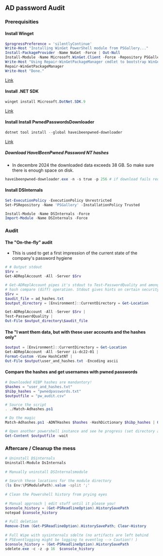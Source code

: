 ## AD password Audit

### Prerequisities

#### Install Winget
```powershell
$progressPreference = 'silentlyContinue'
Write-Host "Installing WinGet PowerShell module from PSGallery..."
Install-PackageProvider -Name NuGet -Force | Out-Null
Install-Module -Name Microsoft.WinGet.Client -Force -Repository PSGallery | Out-Null
Write-Host "Using Repair-WinGetPackageManager cmdlet to bootstrap WinGet..."
Repair-WinGetPackageManager
Write-Host "Done."
```
[Link](https://learn.microsoft.com/en-us/windows/package-manager/winget/#install-winget)

#### Install .NET SDK
```powershell
winget install Microsoft.DotNet.SDK.9
```
[Link](https://learn.microsoft.com/en-us/dotnet/core/install/windows?WT.mc_id=dotnet-35129-website#install-with-windows-package-manager-winget)

#### Install Install PwnedPasswordsDownloader
```powershell
dotnet tool install --global haveibeenpwned-downloader
```
[Link](https://github.com/HaveIBeenPwned/PwnedPasswordsDownloader)

##### Download HaveIBeenPwned Password NT hashes
- In decembre 2024 the downloaded data exceeds 38 GB. So make sure there is enough space on disk.
```powershell
haveibeenpwned-downloader.exe -n -s true -p 256 # if download fails redce parallelism (-p) 
```

#### Install DSInternals
```powershell
Set-ExecutionPolicy -ExecutionPolicy Unrestricted
Set-PSRepository -Name 'PSGallery' -InstallationPolicy Trusted

Install-Module -Name DSInternals -Force
Import-Module -Name DSInternals -Force
```

### Audit
#### The "On-the-fly" audit
- This is used to get a first impression of the current state of the company's password hygiene
```powershell
# # Output stdout
$Srv =
Get-ADReplAccount -All -Server $Srv

# Get-ADReplAccount pipes it's stdout to Test-PasswordQuality and among other things performs a basic 
# hash compare (diff) operation. Stdout gives hints on certain security misconfigurations.
$Srv =
$audit_file = ad_hashes.txt
$output_directory = [Environment]::CurrentDirectory = Get-Location

Get-ADReplAccount -All -Server $Srv |
Test-PasswordQuality |
Out-File $output_directory\$audit_file
```

#### The "I want them data, but with these user accounts and the hashes only"

```powershell
$output = [Environment]::CurrentDirectory = Get-Location
Get-ADReplAccount -All -Server ii-dc22-01 |
Format-Custom -View HashCatNT |
Out-File $output\user_and_hashes.txt -Encoding ascii
```

#### Compare the hashes and get usernames with pwned passwords
```powershell
# Downloaded HIBP hashes are mandantory!
$hashes = "user_and_hashes.txt"
$hibp_hashes = "pwnedpasswords.txt"
$outputfile = "pw_audit.csv"

# Source the script
. ./Match-Adhashes.ps1

# Do the magic
Match-Adhashes.ps1 -ADNTHashes $hashes -HashDictionary $hibp_hashes | Out-File $outputfile 

# Open another powershell instance and see he progress (set directory accordingly)
Get-Content $outputfile -wait
```


### Aftercare / Cleanup the mess
```powershell
# Uninstall DSinternals
Uninstall-Module DsInternals
 
# Manually uninstall DSInternalsmodule
  
# Search these locations for the module directory
(ls Env:\PSModulePath).value -split ';'
 
# Clean the Powershell history from prying eyes
 
# Manual approach | edit stuff until it please you!
$console_history = (Get-PSReadlineOption).HistorySavePath
notepad $console_history
 
# Full deletion
Remove-Item (Get-PSReadlineOption).HistorySavePath; Clear-History
 
# Full Wipe with sysinternals sdelte (no artifacts are left behind
# PSEventlogging might be logging to eventlog --> Caution!! )
$console_history = (Get-PSReadlineOption).HistorySavePath
sdelete.exe -c -z -p 16  $console_history
```